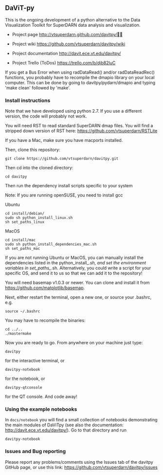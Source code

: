## DaViT-py

This is the ongoing development of a python alternative to the Data Visualization Toolkit for SuperDARN data analysis and visualization.

* Project page
http://vtsuperdarn.github.com/davitpy/

* Project wiki
https://github.com/vtsuperdarn/davitpy/wiki

* Project documentation
http://davit.ece.vt.edu/davitpy/

* Project Trello (ToDos)
https://trello.com/b/djb82luC

If you get a Bus Error when using radDataRead() and/or radDataReadRec() functions, you probably have to recompile the dmapio library on your local computer.  This can be done by going to davitpy/pydarn/dmapio and typing 'make clean' followed by 'make'.

### Install instructions

Note that we have developed using python 2.7.  If you use a different version, the code will probably not work.

You will need RST to read standard SuperDARN dmap files. You will find a stripped down version of RST here: https://github.com/vtsuperdarn/RSTLite

If you have a Mac, make sure you have macports installed.

Then, clone this repository:

    git clone https://github.com/vtsuperdarn/davitpy.git
    
Then cd into the cloned directory:

    cd davitpy
    
Then run the dependency install scripts specific to your system 

Note:  If you are running openSUSE, you need to install gcc

Ubuntu

    cd install/debian/
    sudo sh python_install_linux.sh
    sh set_paths_linux
    
MacOS

    cd install/mac
    sudo sh python_install_dependencies_mac.sh
    sh set_paths_mac

If you are not running Ubuntu or MacOS, you can manually install the dependencies listed in the python_install_*.sh, and set the environment variables in set_paths_*.sh.  Alternatively, you could write a script for your specific OS, and send it to us so that we can add it to the repository!
    

You will need basemap v1.0.3 or newer. You can clone and install it from <https://github.com/matplotlib/basemap>.

Next, either restart the terminal, open a new one, or source your .bashrc, e.g.

    source ~/.bashrc
    
    
You may have to recompile the binaries:

    cd ../..
    ./mastermake
    
Now you are ready to go. From anywhere on your machine just type:

    davitpy

for the interactive terminal, or 

    davitpy-notebook

for the notebook, or
 
    davitpy-qtconsole
    
for the QT console.
And code away!


### Using the example notebooks

In `docs/notebook` you will find a small collection of notebooks demonstrating the main modules of DaViTpy (see also the documentation: http://davit.ece.vt.edu/davitpy/).
Go to that directory and run

    davitpy-notebook


### Issues and Bug reporting

Please report any problems/comments using the Issues tab of the davitpy GitHub page, or use this link: https://github.com/vtsuperdarn/davitpy/issues


